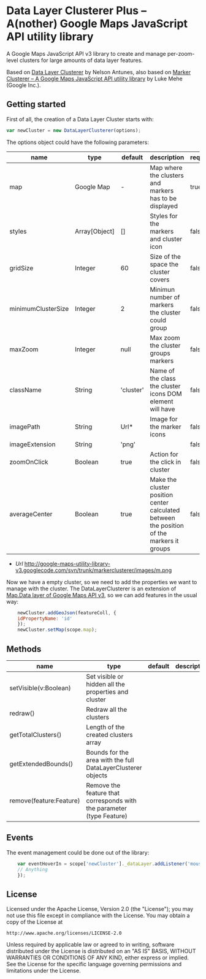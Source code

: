 Data Layer Clusterer Plus – A(nother) Google Maps JavaScript API utility library
==============

A Google Maps JavaScript API v3 library to create and manage per-zoom-level clusters for large amounts of data layer features.

Based on [Data Layer Clusterer](https://github.com/nantunes/data-layer-clusterer) by Nelson Antunes, also based on [Marker Clusterer – A Google Maps JavaScript API utility library](https://github.com/googlemaps/js-marker-clusterer) by Luke Mehe (Google Inc.).

## Getting started

First of all, the creation of a Data Layer Cluster starts with:

```javascript
var newCluster = new DataLayerClusterer(options);
```

The options object could have the following parameters:

| name | type | default | description | required |
|---|---|---|---|---|
| map | Google Map | - | Map where the clusters and markers has to be displayed | true |
| styles | Array[Object] | [] | Styles for the markers and cluster icon | false |
| gridSize | Integer | 60 | Size of the space the cluster covers | false |
| minimumClusterSize | Integer | 2 | Minimun number of markers the cluster could group | false |
| maxZoom | Integer | null | Max zoom the cluster groups markers | false |
| className | String | 'cluster' | Name of the class the cluster icons DOM element will have | false |
| imagePath | String | Url* | Image for the marker icons | false |
| imageExtension | String | 'png' |  | false |
| zoomOnClick | Boolean | true | Action for the click in cluster | false |
| averageCenter | Boolean | true | Make the cluster position center calculated between the position of the markers it groups | false |

* _Url_ http://google-maps-utility-library-v3.googlecode.com/svn/trunk/markerclusterer/images/m.png

Now we have a empty cluster, so we need to add the properties we want to manage with the cluster. The DataLayerClusterer is an extension of [Map.Data layer of Google Maps API v3](https://developers.google.com/maps/documentation/javascript/reference#Data), so we can add features in the usual way:

```javascript
    newCluster.addGeoJson(featureColl, {
    idPropertyName: 'id'
    });
    newCluster.setMap(scope.map);
```

## Methods

| name | type | default | description | required |
|---|---|---|---|---|
| setVisible(v:Boolean) | Set visible or hidden all the properties and cluster |
| redraw() | Redraw all the clusters |
| getTotalClusters() | Length of the created clusters array |
| getExtendedBounds() | Bounds for the area with the full DataLayerClusterer objects |
| remove(feature:Feature) | Remove the feature that corresponds with the parameter (type Feature) |

## Events

The event management could be done out of the library:

```javascript
    var eventHoverIn = scope['newCluster']._dataLayer.addListener('mouseover', function(event) {
    // Anything
    });
```

## License

Licensed under the Apache License, Version 2.0 (the "License");
you may not use this file except in compliance with the License.
You may obtain a copy of the License at

    http://www.apache.org/licenses/LICENSE-2.0

Unless required by applicable law or agreed to in writing, software
distributed under the License is distributed on an "AS IS" BASIS,
WITHOUT WARRANTIES OR CONDITIONS OF ANY KIND, either express or implied.
See the License for the specific language governing permissions and
limitations under the License.
